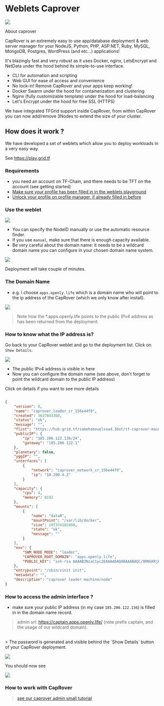 # Weblets Caprover

![](img/caprover_1.png)

About caprover

CapRover is an extremely easy to use app/database deployment & web server manager for your NodeJS, Python, PHP, ASP.NET, Ruby, MySQL, MongoDB, Postgres, WordPress (and etc...) applications!

It's blazingly fast and very robust as it uses Docker, nginx, LetsEncrypt and NetData under the hood behind its simple-to-use interface.

- CLI for automation and scripting
- Web GUI for ease of access and convenience
- No lock-in! Remove CapRover and your apps keep working!
- Docker Swarm under the hood for containerization and clustering
- Nginx (fully customizable template) under the hood for load-balancing
- Let's Encrypt under the hood for free SSL (HTTPS)

We have integrated TFGrid support inside CapRover, from within CapRover you can now add/remove 3Nodes to extend the size of your cluster.


## How does it work ?

We have developed a set of weblets which allow you to deploy workloads in a very easy way.

See https://play.grid.tf

### Requirements

- you need an account on TF-Chain, and there needs to be TFT on the account (see getting started)
- [Make sure your profile has been filled in in the weblets playground](weblets_profile_manager)
- [Unlock your profile on profile manager, if already filled in before](profile_manager_unlock)

### Use the weblet

![](img/weblet_form_caprover.png)

- You can specify the NodeID manually or use the automatic resource finder.
- If you use `manual`, make sure that there is enough capacity available.
- Be very careful about the domain name: it needs to be a wildcard domain name you can configure in your chosen domain name system.

![](img/caprover_deploying.png)

Deployment will take couple of minutes.

### The Domain Name

- e.g. I choose ```apps.openly.life``` which is a domain name who will point to the ip address of the CapRover (which we only know after install).

![](img/domain_name_caprover_config.png)


> Note how the *.apps.openly.life points to the public IPv4 address as has been returned from the deployment.

### How to know what the IP address is?

Go back to your CapRover weblet and go to the deployment list. Click on `Show Details`.

![](img/caprover_detail_weblet.png)

- The public IPv4 address is visible in here
- Now you can configure the domain name (see above, don't forget to point the wildcard domain to the public IP address)

Click on details if you want to see more details

```json

{
    "version": 0,
    "name": "caprover_leader_cr_156e44f0",
    "created": 1637843368,
    "status": "ok",
    "message": "",
    "flist": "https://hub.grid.tf/samehabouelsaad.3bot/tf-caprover-main-a4f186da8d.flist",
    "publicIP": {
        "ip": "185.206.122.136/24",
        "gateway": "185.206.122.1"
    },
    "planetary": false,
    "yggIP": "",
    "interfaces": [
        {
            "network": "caprover_network_cr_156e44f0",
            "ip": "10.200.4.2"
        }
    ],
    "capacity": {
        "cpu": 4,
        "memory": 8192
    },
    "mounts": [
        {
            "name": "data0",
            "mountPoint": "/var/lib/docker",
            "size": 107374182400,
            "state": "ok",
            "message": ""
        }
    ],
    "env": {
        "SWM_NODE_MODE": "leader",
        "CAPROVER_ROOT_DOMAIN": "apps.openly.life",
        "PUBLIC_KEY": "ssh-rsa AAAAB3NzaC1yc2EAAAADAQABAAABAQC/9RNGKRjHvViunSOXhBF7EumrWvmqAAVJSrfGdLaVasgaYK6tkTRDzpZNplh3Tk1aowneXnZffygzIIZ82FWQYBo04IBWwFDOsCawjVbuAfcd9ZslYEYB3QnxV6ogQ4rvXnJ7IHgm3E3SZvt2l45WIyFn6ZKuFifK1aXhZkxHIPf31q68R2idJ764EsfqXfaf3q8H3u4G0NjfWmdPm9nwf/RJDZO+KYFLQ9wXeqRn6u/mRx+u7UD+Uo0xgjRQk1m8V+KuLAmqAosFdlAq0pBO8lEBpSebYdvRWxpM0QSdNrYQcMLVRX7IehizyTt+5sYYbp6f11WWcxLx0QDsUZ/J"
    },
    "entrypoint": "/sbin/zinit init",
    "metadata": "",
    "description": "caprover leader machine/node"
}
```

### How to access the admin interface ?

- make sure your public IP address (in my case ```185.206.122.136```) is filled in in the domain name record.

> admin url: https://captain.apps.openly.life/   (note prefix captain, and the usage of our wildcard domain).
<br> 
> The password is generated and visible behind the `Show Details` button of your CapRover deployment. 

![](img/caprover_login.png)

You should now see

![](img/captain_login+weblet_caprover_.png)

### How to work with CapRover

> [see our caprover admin small tutorial](weblets_caprover_admin)